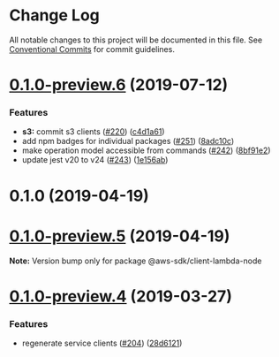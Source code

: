 # Change Log

All notable changes to this project will be documented in this file.
See [Conventional Commits](https://conventionalcommits.org) for commit guidelines.

# [0.1.0-preview.6](https://github.com/aws/aws-sdk-js-v3/compare/@aws-sdk/client-lambda-node@0.1.0-preview.4...@aws-sdk/client-lambda-node@0.1.0-preview.6) (2019-07-12)


### Features

* **s3:** commit s3 clients ([#220](https://github.com/aws/aws-sdk-js-v3/issues/220)) ([c4d1a61](https://github.com/aws/aws-sdk-js-v3/commit/c4d1a61))
* add npm badges for individual packages ([#251](https://github.com/aws/aws-sdk-js-v3/issues/251)) ([8adc10c](https://github.com/aws/aws-sdk-js-v3/commit/8adc10c))
* make operation model accessible from commands ([#242](https://github.com/aws/aws-sdk-js-v3/issues/242)) ([8bf91e2](https://github.com/aws/aws-sdk-js-v3/commit/8bf91e2))
* update jest v20 to v24 ([#243](https://github.com/aws/aws-sdk-js-v3/issues/243)) ([1e156ab](https://github.com/aws/aws-sdk-js-v3/commit/1e156ab))



# 0.1.0 (2019-04-19)





# [0.1.0-preview.5](https://github.com/aws/aws-sdk-js-v3/compare/@aws-sdk/client-lambda-node@0.1.0-preview.4...@aws-sdk/client-lambda-node@0.1.0-preview.5) (2019-04-19)

**Note:** Version bump only for package @aws-sdk/client-lambda-node

# [0.1.0-preview.4](https://github.com/aws/aws-sdk-js-v3/compare/@aws-sdk/client-lambda-node@0.1.0-preview.3...@aws-sdk/client-lambda-node@0.1.0-preview.4) (2019-03-27)

### Features

- regenerate service clients ([#204](https://github.com/aws/aws-sdk-js-v3/issues/204)) ([28d6121](https://github.com/aws/aws-sdk-js-v3/commit/28d6121))

